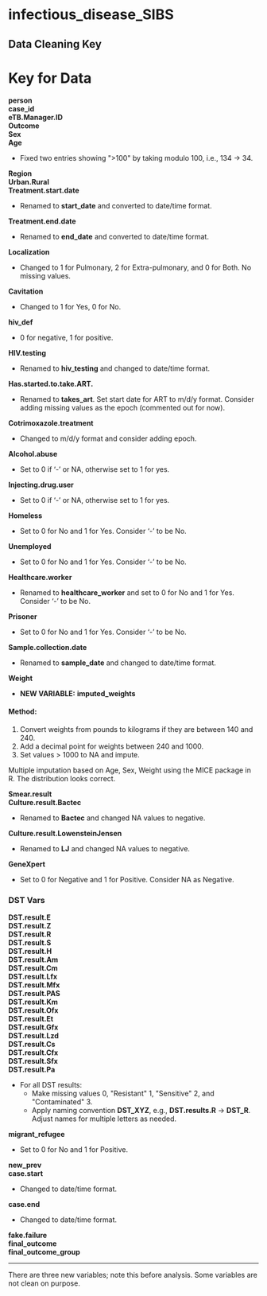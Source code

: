 # infectious_disease_SIBS

## Data Cleaning Key

# Key for Data

**person**  
**case_id**  
**eTB.Manager.ID**  
**Outcome**  
**Sex**  
**Age**  
- Fixed two entries showing ">100" by taking modulo 100, i.e., 134 → 34.

**Region**  
**Urban.Rural**  
**Treatment.start.date**  
- Renamed to **start_date** and converted to date/time format.

**Treatment.end.date**  
- Renamed to **end_date** and converted to date/time format.

**Localization**  
- Changed to 1 for Pulmonary, 2 for Extra-pulmonary, and 0 for Both. No missing values.

**Cavitation**  
- Changed to 1 for Yes, 0 for No.

**hiv_def**  
- 0 for negative, 1 for positive.

**HIV.testing**  
- Renamed to **hiv_testing** and changed to date/time format.

**Has.started.to.take.ART.**  
- Renamed to **takes_art**. Set start date for ART to m/d/y format. Consider adding missing values as the epoch (commented out for now).

**Cotrimoxazole.treatment**  
- Changed to m/d/y format and consider adding epoch.

**Alcohol.abuse**  
- Set to 0 if ‘-’ or NA, otherwise set to 1 for yes.

**Injecting.drug.user**  
- Set to 0 if ‘-’ or NA, otherwise set to 1 for yes.

**Homeless**  
- Set to 0 for No and 1 for Yes. Consider ‘-’ to be No.

**Unemployed**  
- Set to 0 for No and 1 for Yes. Consider ‘-’ to be No.

**Healthcare.worker**  
- Renamed to **healthcare_worker** and set to 0 for No and 1 for Yes. Consider ‘-’ to be No.

**Prisoner**  
- Set to 0 for No and 1 for Yes. Consider ‘-’ to be No.

**Sample.collection.date**  
- Renamed to **sample_date** and changed to date/time format.

**Weight**  
- **NEW VARIABLE:** **imputed_weights**

#### Method:

1. Convert weights from pounds to kilograms if they are between 140 and 240.
2. Add a decimal point for weights between 240 and 1000.
3. Set values > 1000 to NA and impute.

Multiple imputation based on Age, Sex, Weight using the MICE package in R. The distribution looks correct.

**Smear.result**  
**Culture.result.Bactec**  
- Renamed to **Bactec** and changed NA values to negative.

**Culture.result.LowensteinJensen**  
- Renamed to **LJ** and changed NA values to negative.

**GeneXpert**  
- Set to 0 for Negative and 1 for Positive. Consider NA as Negative.

### DST Vars
**DST.result.E**  
**DST.result.Z**  
**DST.result.R**  
**DST.result.S**  
**DST.result.H**  
**DST.result.Am**  
**DST.result.Cm**  
**DST.result.Lfx**  
**DST.result.Mfx**  
**DST.result.PAS**  
**DST.result.Km**  
**DST.result.Ofx**  
**DST.result.Et**  
**DST.result.Gfx**  
**DST.result.Lzd**  
**DST.result.Cs**  
**DST.result.Cfx**  
**DST.result.Sfx**  
**DST.result.Pa**

- For all DST results: 
  - Make missing values 0, "Resistant" 1, "Sensitive" 2, and "Contaminated" 3.
  - Apply naming convention **DST_XYZ**, e.g., **DST.results.R** → **DST_R**. Adjust names for multiple letters as needed.

**migrant_refugee**  
- Set to 0 for No and 1 for Positive.

**new_prev**  
**case.start**  
- Changed to date/time format.

**case.end**  
- Changed to date/time format.

**fake.failure**  
**final_outcome**  
**final_outcome_group**

---

There are three new variables; note this before analysis. Some variables are not clean on purpose.
